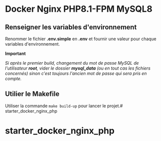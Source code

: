 # Docker Nginx PHP8.1-FPM MySQL8

## Renseigner les variables d'environnement

Renommer le fichier **.env.simple** en **.env** et fournir une valeur pour chaque variables d'environnement.

**Important**

*Si après le premier build, changement du mot de passe MySQL de l'utilisateur **root**, vider le dossier **mysql_data** (ou en tout cas les fichiers concernés) sinon c'est toujours l'ancien mot de passe qui sera pris en compte.*

## Utilier le Makefile

Utiliser la commande `make build-up` pour lancer le projet.# starter_docker_nginx_php
# starter_docker_nginx_php
